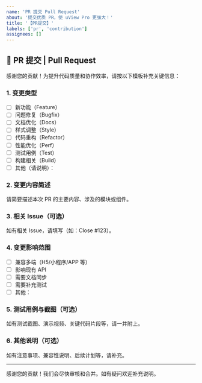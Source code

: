 ```yaml
---
name: 'PR 提交 Pull Request'
about: '提交优质 PR，使 uView Pro 更强大！'
title: '【PR提交】'
labels: ['pr', 'contribution']
assignees: []
---
```


## 🔀 PR 提交 | Pull Request

感谢您的贡献！为提升代码质量和协作效率，请按以下模板补充关键信息：

### 1. 变更类型

- [ ] 新功能（Feature）
- [ ] 问题修复（Bugfix）
- [ ] 文档优化（Docs）
- [ ] 样式调整（Style）
- [ ] 代码重构（Refactor）
- [ ] 性能优化（Perf）
- [ ] 测试用例（Test）
- [ ] 构建相关（Build）
- [ ] 其他（请说明）：

### 2. 变更内容简述

请简要描述本次 PR 的主要内容、涉及的模块或组件。

### 3. 相关 Issue（可选）

如有相关 Issue，请填写（如：Close #123）。

### 4. 变更影响范围

- [ ] 兼容多端（H5/小程序/APP 等）
- [ ] 影响现有 API
- [ ] 需要文档同步
- [ ] 需要补充测试
- [ ] 其他：

### 5. 测试用例与截图（可选）

如有测试截图、演示视频、关键代码片段等，请一并附上。

### 6. 其他说明（可选）

如有注意事项、兼容性说明、后续计划等，请补充。

---

感谢您的贡献！我们会尽快审核和合并。如有疑问欢迎补充说明。
